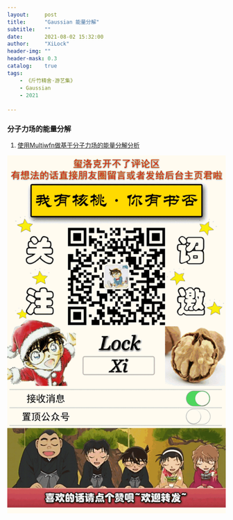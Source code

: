 ```yaml
---
layout:     post
title:      "Gaussian 能量分解"
subtitle:   ""
date:       2021-08-02 15:32:00
author:     "XiLock"
header-img: ""
header-mask: 0.3
catalog:    true
tags:
    - 《斤竹精舍·游艺集》
    - Gaussian
    - 2021

---
```


### 分子力场的能量分解
1. [使用Multiwfn做基于分子力场的能量分解分析](http://sobereva.com/442)


![](/img/wc-tail.GIF)
